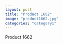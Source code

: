 ```yaml
---
layout: post
title: "Product 1662"
image: "product1662.jpg"
categories: "category1"
---
```

Product 1662
